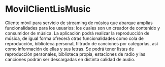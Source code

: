 # MovilClientLisMusic

Cliente móvil para servicio de streaming de música que abarque amplias funcionalidades para los usuarios: los cuales son un creador de contenido y consumidor de música. La aplicación podrá realizar la reproducción de música, de igual forma ofrecerá otras funcionalidades como cola de reproducción, biblioteca personal, filtrado de canciones por categorías, así como información de ellas y sus letras. Se podrá tener listas de reproducción personales, biblioteca propia, estaciones de radio y las canciones podrán ser descargadas en distinta calidad de audio.
